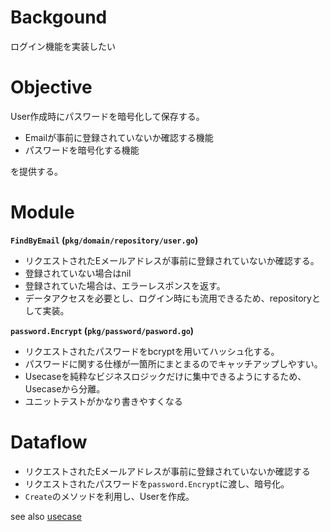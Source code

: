 # Backgound
ログイン機能を実装したい

# Objective
User作成時にパスワードを暗号化して保存する。

- Emailが事前に登録されていないか確認する機能
- パスワードを暗号化する機能

を提供する。

# Module

**`FindByEmail` (`pkg/domain/repository/user.go`)**

- リクエストされたEメールアドレスが事前に登録されていないか確認する。
- 登録されていない場合はnil
- 登録されていた場合は、エラーレスポンスを返す。
- データアクセスを必要とし、ログイン時にも流用できるため、repositoryとして実装。

**`password.Encrypt` (`pkg/password/pasword.go`)**

- リクエストされたパスワードをbcryptを用いてハッシュ化する。
- パスワードに関する仕様が一箇所にまとまるのでキャッチアップしやすい。
- Usecaseを純粋なビジネスロジックだけに集中できるようにするため、Usecaseから分離。
- ユニットテストがかなり書きやすくなる

# Dataflow

- リクエストされたEメールアドレスが事前に登録されていないか確認する
- リクエストされたパスワードを`password.Encrypt`に渡し、暗号化。
- `Create`のメソッドを利用し、Userを作成。

see also [usecase](https://github.com/dev-sota/going-to-go-example/tree/main/src/user)
